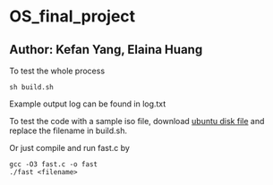 ﻿# OS_final_project

## Author: Kefan Yang, Elaina Huang

To test the whole process

```shell
sh build.sh
```

Example output log can be found in log.txt

To test the code with a sample iso file, download [ubuntu disk file](http://www.releases.ubuntu.com/21.04/ubuntu-21.04-desktop-amd64.iso) and replace the filename in build.sh.

Or just compile and run fast.c by

```shell
gcc -O3 fast.c -o fast
./fast <filename>

```
